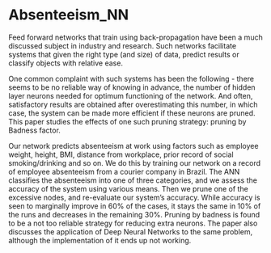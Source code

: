 # Absenteeism_NN

Feed forward networks that train using back-propagation have been
a much discussed subject in industry and research. Such networks facilitate
systems that given the right type (and size) of data, predict results or classify
objects with relative ease.

One common complaint with such systems has been the following - there
seems to be no reliable way of knowing in advance, the number of hidden layer
neurons needed for optimum functioning of the network. And often,
satisfactory results are obtained after overestimating this number, in which
case, the system can be made more efficient if these neurons are pruned. This
paper studies the effects of one such pruning strategy: pruning by Badness
factor.

Our network predicts absenteeism at work using factors such as employee
weight, height, BMI, distance from workplace, prior record of social
smoking/drinking and so on. We do this by training our network on a record of
employee absenteeism from a courier company in Brazil. The ANN classifies
the absenteeism into one of three categories, and we assess the accuracy of the
system using various means. Then we prune one of the excessive nodes, and
re-evaluate our system’s accuracy. While accuracy is seen to marginally
improve in 60% of the cases, it stays the same in 10% of the runs and decreases
in the remaining 30%. Pruning by badness is found to be a not too reliable
strategy for reducing extra neurons. The paper also discusses the application of
Deep Neural Networks to the same problem, although the implementation of it ends
up not working.
